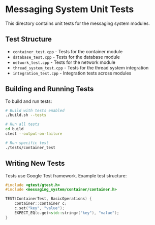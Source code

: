 # Messaging System Unit Tests

This directory contains unit tests for the messaging system modules.

## Test Structure

- `container_test.cpp` - Tests for the container module
- `database_test.cpp` - Tests for the database module  
- `network_test.cpp` - Tests for the network module
- `thread_system_test.cpp` - Tests for the thread system integration
- `integration_test.cpp` - Integration tests across modules

## Building and Running Tests

To build and run tests:

```bash
# Build with tests enabled
./build.sh --tests

# Run all tests
cd build
ctest --output-on-failure

# Run specific test
./tests/container_test
```

## Writing New Tests

Tests use Google Test framework. Example test structure:

```cpp
#include <gtest/gtest.h>
#include <messaging_system/container/container.h>

TEST(ContainerTest, BasicOperations) {
    container::container c;
    c.set("key", "value");
    EXPECT_EQ(c.get<std::string>("key"), "value");
}
```